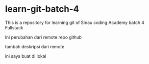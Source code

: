 # learn-git-batch-4

This is a repository for learning git of Sinau coding Academy batch 4 Fullstack

Ini perubahan dari remote repo github

tambah deskripsi dari remote

ini saya buat di lokal
